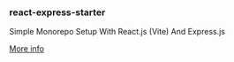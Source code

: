 ### react-express-starter

Simple Monorepo Setup With React.js (Vite) And Express.js

<a href="https://github.com/petitange/pokemon">More info</a>
